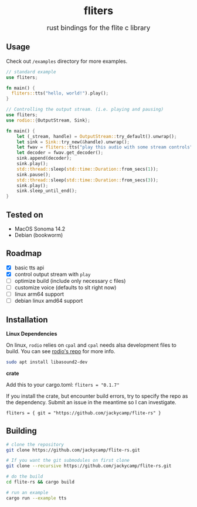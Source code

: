 <div align="center">
    <h1>fliters</h1>
    <p style="font-size: 18px;">rust bindings for the flite c library</p>
</div>

## Usage

Check out `/examples` directory for more examples.

```rust
// standard example
use fliters;

fn main() {
  fliters::tts("hello, world!").play();
}
```

```rust
// Controlling the output stream. (i.e. playing and pausing)
use fliters;
use rodio::{OutputStream, Sink};

fn main() {
    let (_stream, handle) = OutputStream::try_default().unwrap();
    let sink = Sink::try_new(&handle).unwrap();
    let fwav = fliters::tts("play this audio with some stream controls");
    let decoder = fwav.get_decoder();
    sink.append(decoder);
    sink.play();
    std::thread::sleep(std::time::Duration::from_secs(1));
    sink.pause();
    std::thread::sleep(std::time::Duration::from_secs(3));
    sink.play();
    sink.sleep_until_end();
}
```

## Tested on

- MacOS Sonoma 14.2
- Debian (bookworm)

## Roadmap

- [x] basic tts api
- [x] control output stream with `play`
- [ ] optimize build (include only necessary c files)
- [ ] customize voice (defaults to slt right now)
- [ ] linux arm64 support
- [ ] debian linux amd64 support

## Installation

**Linux Dependencies**

On linux, `rodio` relies on `cpal` and `cpal` needs alsa development files to build.
You can see [rodio's repo](https://github.com/RustAudio/rodio?tab=readme-ov-file#dependencies-linux-only) for more info.

```bash
sudo apt install libasound2-dev
```

**crate**

Add this to your cargo.toml:
`fliters = "0.1.7"`

If you install the crate, but encounter build errors, try to specify the repo as the dependency. Submit an issue in the meantime so I can investigate.

`fliters = { git = "https://github.com/jackycamp/flite-rs" }`

## Building

```bash
# clone the repository
git clone https://github.com/jackycamp/flite-rs.git

# If you want the git submodules on first clone
git clone --recursive https://github.com/jackycamp/flite-rs.git

# do the build
cd flite-rs && cargo build

# run an example
cargo run --example tts
```
